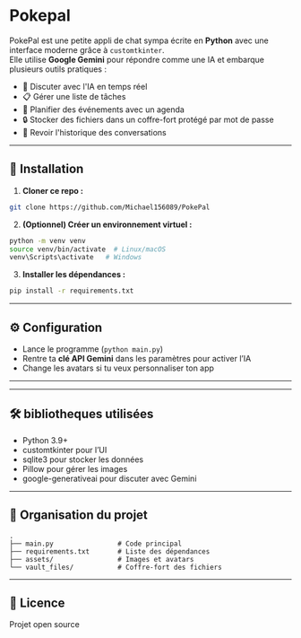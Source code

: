 # Pokepal

PokePal est une petite appli de chat sympa écrite en **Python** avec une interface moderne grâce à `customtkinter`.  
Elle utilise **Google Gemini** pour répondre comme une IA et embarque plusieurs outils pratiques :

- 💬 Discuter avec l'IA en temps réel  
- 📋 Gérer une liste de tâches  
- 📅 Planifier des événements avec un agenda  
- 🔒 Stocker des fichiers dans un coffre-fort protégé par mot de passe  
- 🧠 Revoir l'historique des conversations  

---

## 🔧 Installation

1. **Cloner ce repo :**
```bash
git clone https://github.com/Michael156089/PokePal
```

2. **(Optionnel) Créer un environnement virtuel :**
```bash
python -m venv venv
source venv/bin/activate  # Linux/macOS
venv\Scripts\activate   # Windows
```

3. **Installer les dépendances :**
```bash
pip install -r requirements.txt
```

---

## ⚙️ Configuration

- Lance le programme (`python main.py`)  
- Rentre ta **clé API Gemini** dans les paramètres pour activer l’IA  
- Change les avatars si tu veux personnaliser ton app  

---


---

## 🛠️ bibliotheques utilisées

- Python 3.9+
- customtkinter pour l’UI
- sqlite3 pour stocker les données
- Pillow pour gérer les images
- google-generativeai pour discuter avec Gemini

---

## 📁 Organisation du projet

```
.
├── main.py                # Code principal
├── requirements.txt       # Liste des dépendances
├── assets/                # Images et avatars
└── vault_files/           # Coffre-fort des fichiers
```

---

## 📝 Licence
Projet open source

